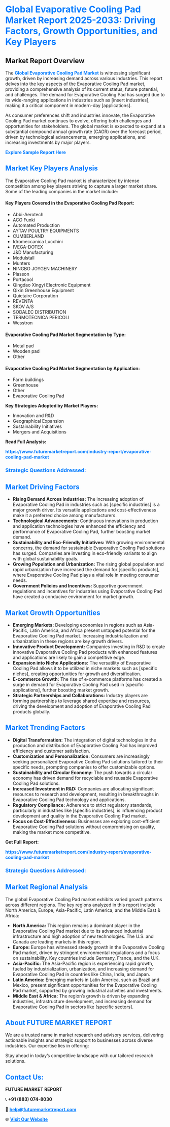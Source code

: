 <h1 style="color: #007BFF;">Global Evaporative Cooling Pad Market Report 2025-2033: Driving Factors, Growth Opportunities, and Key Players</h1>

<section id="overview">
<h2>Market Report Overview</h2>
<p>The <a href="https://www.futuremarketreport.com/industry-report/evaporative-cooling-pad-market" style="color: #007BFF; text-decoration: none;"><strong>Global Evaporative Cooling Pad Market</strong></a> is witnessing significant growth, driven by increasing demand across various industries. This report delves into the key aspects of the Evaporative Cooling Pad market, providing a comprehensive analysis of its current status, future potential, and challenges. The demand for Evaporative Cooling Pad has surged due to its wide-ranging applications in industries such as [insert industries], making it a critical component in modern-day [applications].</p>
<p>As consumer preferences shift and industries innovate, the Evaporative Cooling Pad market continues to evolve, offering both challenges and opportunities for stakeholders. The global market is expected to expand at a substantial compound annual growth rate (CAGR) over the forecast period, driven by technological advancements, emerging applications, and increasing investments by major players.</p>
</section>

<section id="overview">
<p><a href="https://www.futuremarketreport.com/request-sample/reportId=112301" style="color: #007BFF; text-decoration: none;"><strong>Explore Sample Report Here</strong></a></p>
</section>

<section id="key-players">
<h2 style="color: #007BFF;">Market Key Players Analysis</h2>
<p>The Evaporative Cooling Pad market is characterized by intense competition among key players striving to capture a larger market share. Some of the leading companies in the market include:</p>
<h4>Key Players Covered in the Evaporative Cooling Pad Report:</h4>
<ul><li>Abbi-Aerotech</li><li>ACO Funki</li><li>Automated Production</li><li>AYTAV POULTRY EQUIPMENTS</li><li>CUMBERLAND</li><li>Idromeccanica Lucchini</li><li>IVEGA-DOTEX</li><li>J&amp;D Manufacturing</li><li>Modulstall</li><li>Munters</li><li>NINGBO JOYGEN MACHINERY</li><li>Plasson</li><li>Portacool</li><li>Qingdao Xingyi Electronic Equipment</li><li>Qixin Greenhouse Equipment</li><li>Quietaire Corporation</li><li>REVENTA</li><li>SKOV A/S</li><li>SODALEC DISTRIBUTION</li><li>TERMOTECNICA PERICOLI</li><li>Wesstron</li></ul>
<h4>Evaporative Cooling Pad Market Segmentation by Type:</h4>
<ul><li>Metal pad</li><li>Wooden pad</li><li>Other</li></ul>

<h4>Evaporative Cooling Pad Market Segmentation by Application:</h4>
<ul><li>Farm buildings</li><li>Greenhouse</li><li>Other</li><li>Evaporative Cooling Pad</li></ul>
<p><strong>Key Strategies Adopted by Market Players:</strong></p>
<ul>
<li>Innovation and R&D</li>
<li>Geographical Expansion</li>
<li>Sustainability Initiatives</li>
<li>Mergers and Acquisitions</li>
</ul>
</section>

<section>
<p><strong>Read Full Analysis: </strong></p><a href="https://www.futuremarketreport.com/industry-report/evaporative-cooling-pad-market" style="color: #007BFF; text-decoration: none;"><strong>https://www.futuremarketreport.com/industry-report/evaporative-cooling-pad-market</strong></a>
<h3 style="color: #007BFF;">Strategic Questions Addressed:</h3>
</section>

<section id="driving-factors">
<h2 style="color: #007BFF;">Market Driving Factors</h2>
<ul>
<li><strong>Rising Demand Across Industries:</strong> The increasing adoption of Evaporative Cooling Pad in industries such as [specific industries] is a major growth driver. Its versatile applications and cost-effectiveness make it a preferred choice among manufacturers.</li>
<li><strong>Technological Advancements:</strong> Continuous innovations in production and application technologies have enhanced the efficiency and performance of Evaporative Cooling Pad, further boosting market demand.</li>
<li><strong>Sustainability and Eco-Friendly Initiatives:</strong> With growing environmental concerns, the demand for sustainable Evaporative Cooling Pad solutions has surged. Companies are investing in eco-friendly variants to align with global sustainability goals.</li>
<li><strong>Growing Population and Urbanization:</strong> The rising global population and rapid urbanization have increased the demand for [specific products], where Evaporative Cooling Pad plays a vital role in meeting consumer needs.</li>
<li><strong>Government Policies and Incentives:</strong> Supportive government regulations and incentives for industries using Evaporative Cooling Pad have created a conducive environment for market growth.</li>
</ul>
</section>

<section id="growth-opportunities">
<h2 style="color: #007BFF;">Market Growth Opportunities</h2>
<ul>
<li><strong>Emerging Markets:</strong> Developing economies in regions such as Asia-Pacific, Latin America, and Africa present untapped potential for the Evaporative Cooling Pad market. Increasing industrialization and urbanization in these regions are key growth drivers.</li>
<li><strong>Innovative Product Development:</strong> Companies investing in R&D to create innovative Evaporative Cooling Pad products with enhanced features and applications are likely to gain a competitive edge.</li>
<li><strong>Expansion into Niche Applications:</strong> The versatility of Evaporative Cooling Pad allows it to be utilized in niche markets such as [specific niches], creating opportunities for growth and diversification.</li>
<li><strong>E-commerce Growth:</strong> The rise of e-commerce platforms has created a surge in demand for Evaporative Cooling Pad used in [specific applications], further boosting market growth.</li>
<li><strong>Strategic Partnerships and Collaborations:</strong> Industry players are forming partnerships to leverage shared expertise and resources, driving the development and adoption of Evaporative Cooling Pad products globally.</li>
</ul>
</section>

<section id="trending-factors">
<h2 style="color: #007BFF;">Market Trending Factors</h2>
<ul>
<li><strong>Digital Transformation:</strong> The integration of digital technologies in the production and distribution of Evaporative Cooling Pad has improved efficiency and customer satisfaction.</li>
<li><strong>Customization and Personalization:</strong> Consumers are increasingly seeking personalized Evaporative Cooling Pad solutions tailored to their specific needs, prompting companies to offer customizable options.</li>
<li><strong>Sustainability and Circular Economy:</strong> The push towards a circular economy has driven demand for recyclable and reusable Evaporative Cooling Pad solutions.</li>
<li><strong>Increased Investment in R&D:</strong> Companies are allocating significant resources to research and development, resulting in breakthroughs in Evaporative Cooling Pad technology and applications.</li>
<li><strong>Regulatory Compliance:</strong> Adherence to strict regulatory standards, particularly in industries like [specific industries], is influencing product development and quality in the Evaporative Cooling Pad market.</li>
<li><strong>Focus on Cost-Effectiveness:</strong> Businesses are exploring cost-efficient Evaporative Cooling Pad solutions without compromising on quality, making the market more competitive.</li>
</ul>
</section>

<section>
<p><strong>Get Full Report: </strong></p><a href="https://www.futuremarketreport.com/industry-report/evaporative-cooling-pad-market" style="color: #007BFF; text-decoration: none;"><strong>https://www.futuremarketreport.com/industry-report/evaporative-cooling-pad-market</strong></a>
<h3 style="color: #007BFF;">Strategic Questions Addressed:</h3>
</section>


<section id="regional-analysis">
<h2 style="color: #007BFF;">Market Regional Analysis</h2>
<p>The global Evaporative Cooling Pad market exhibits varied growth patterns across different regions. The key regions analyzed in this report include North America, Europe, Asia-Pacific, Latin America, and the Middle East & Africa:</p>
<ul>
<li><strong>North America:</strong> This region remains a dominant player in the Evaporative Cooling Pad market due to its advanced industrial infrastructure and high adoption of new technologies. The U.S. and Canada are leading markets in this region.</li>
<li><strong>Europe:</strong> Europe has witnessed steady growth in the Evaporative Cooling Pad market, driven by stringent environmental regulations and a focus on sustainability. Key countries include Germany, France, and the U.K.</li>
<li><strong>Asia-Pacific:</strong> The Asia-Pacific region is experiencing rapid growth, fueled by industrialization, urbanization, and increasing demand for Evaporative Cooling Pad in countries like China, India, and Japan.</li>
<li><strong>Latin America:</strong> Emerging markets in Latin America, such as Brazil and Mexico, present significant opportunities for the Evaporative Cooling Pad market, supported by growing industrial activities and investments.</li>
<li><strong>Middle East & Africa:</strong> The region’s growth is driven by expanding industries, infrastructure development, and increasing demand for Evaporative Cooling Pad in sectors like [specific sectors].</li>
</ul>
</section>

<footer>
<h2 style="color: #007BFF;">About FUTURE MARKET REPORT</h2>
<p>We are a trusted name in market research and advisory services, delivering actionable insights and strategic support to businesses across diverse industries. Our expertise lies in offering:</p>

<p>Stay ahead in today’s competitive landscape with our tailored research solutions.</p>

<h2 style="color: #007BFF;">Contact Us:</h2>
<p><strong>FUTURE MARKET REPORT</strong></p>
<p>📞 <strong>+91 (883) 074-8030</strong></p>
<p>📧 <strong><a href="mailto:help@futuremarketreport.com" style="color: #007BFF;">help@futuremarketreport.com</a></strong></p>
<p>🌐 <strong><a href="https://www.futuremarketreport.com/" style="color: #007BFF;">Visit Our Website</a></strong></p>
</footer>